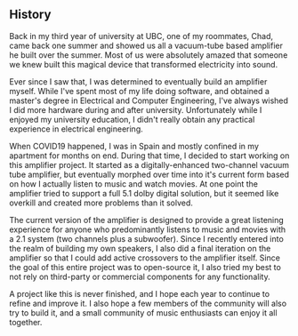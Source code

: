 ## History

Back in my third year of university at UBC, one of my roommates, Chad, came back one summer and showed us all a vacuum-tube based amplifier he built over the summer. Most of us were absolutely amazed that someone we knew built this magical device that transformed electricity into sound.  

Ever since I saw that, I was determined to eventually build an amplifier myself.  While I've spent most of my life doing software, and obtained a master's degree in Electrical and Computer Engineering, I've always wished I did more hardware during and after university.  Unfortunately while I enjoyed my university education, I didn't really obtain any practical experience in electrical engineering.

When COVID19 happened, I was in Spain and mostly confined in my apartment for months on end. During that time, I decided to start working on this amplifier project. It started as a digitally-enhanced two-channel vacuum tube amplifier, but eventually morphed over time into it's current form based on how I actually listen to music and watch movies.  At one point the amplifier tried to support a full 5.1 dolby digital solution, but it seemed like overkill and created more problems than it solved.

The current version of the amplifier is designed to provide a great listening experience for anyone who predominantly listens to music and movies with a 2.1 system (two channels plus a subwoofer).  Since I recently entered into the realm of building my own speakers, I also did a final iteration on the amplifier so that I could add active crossovers to the amplifier itself.  Since the goal of this entire project was to open-source it, I also tried my best to not rely on third-party or commercial components for any functionality.

A project like this is never finished, and I hope each year to continue to refine and improve it.  I also hope a few members of the community will also try to build it, and a small community of music enthusiasts can enjoy it all together.